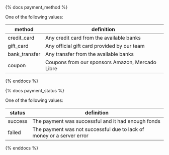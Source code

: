 {% docs payment_method %}
    
One of the following values: 

| method         | definition                                       |
|----------------|--------------------------------------------------|
| credit_card    | Any credit card from the available banks         |
| gift_card      | Any official gift card provided by our team      |
| bank_transfer  | Any transfer from the available banks            |
| coupon         | Coupons from our sponsors Amazon, Mercado Libre  |

{% enddocs %}

{% docs payment_status %}
    
One of the following values: 

| status         | definition                                                           |
|----------------|----------------------------------------------------------------------|
| success        | The payment was successful and it had enough fonds                   |
| failed         | The payment was not successful due to lack of money or a server error|

{% enddocs %}